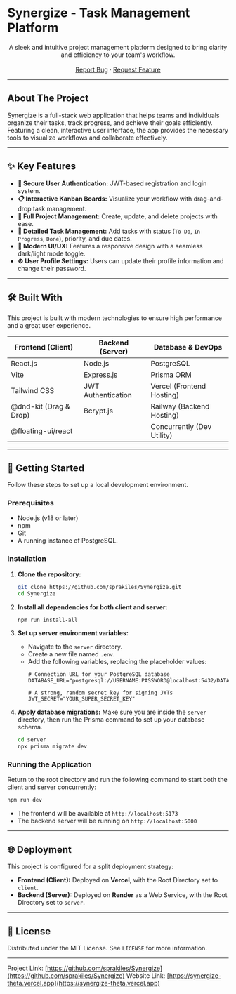 # Synergize - Task Management Platform

<div align="center">
  <p align="center">
    A sleek and intuitive project management platform designed to bring clarity and efficiency to your team's workflow.
    <br />
    <br />
    <!-- You can add a link to your live app here later -->
    <!-- <a href="#"><strong>View Demo »</strong></a>
    · -->
    <a href="https://github.com/sprakiles/Synergize/issues">Report Bug</a>
    ·
    <a href="https://github.com/sprakiles/Synergize/issues">Request Feature</a>
  </p>
</div>

---

## About The Project

Synergize is a full-stack web application that helps teams and individuals organize their tasks, track progress, and achieve their goals efficiently. Featuring a clean, interactive user interface, the app provides the necessary tools to visualize workflows and collaborate effectively.

---

## ✨ Key Features

*   **🔐 Secure User Authentication:** JWT-based registration and login system.
*   **📋 Interactive Kanban Boards:** Visualize your workflow with drag-and-drop task management.
*   **📂 Full Project Management:** Create, update, and delete projects with ease.
*   **📝 Detailed Task Management:** Add tasks with status (`To Do`, `In Progress`, `Done`), priority, and due dates.
*   **🌙 Modern UI/UX:** Features a responsive design with a seamless dark/light mode toggle.
*   **⚙️ User Profile Settings:** Users can update their profile information and change their password.

---

## 🛠️ Built With

This project is built with modern technologies to ensure high performance and a great user experience.

| Frontend (Client)      | Backend (Server)      | Database & DevOps            |
| ---------------------- | --------------------- | ---------------------------- |
| React.js               | Node.js               | PostgreSQL                   |
| Vite                   | Express.js            | Prisma ORM                   |
| Tailwind CSS           | JWT Authentication    | Vercel (Frontend Hosting)    |
| @dnd-kit (Drag & Drop) | Bcrypt.js             | Railway (Backend Hosting)     |
| @floating-ui/react     |                       | Concurrently (Dev Utility)   |

---

## 🚀 Getting Started

Follow these steps to set up a local development environment.

### Prerequisites

*   Node.js (v18 or later)
*   npm
*   Git
*   A running instance of PostgreSQL.

### Installation

1.  **Clone the repository:**
    ```sh
    git clone https://github.com/sprakiles/Synergize.git
    cd Synergize
    ```

2.  **Install all dependencies for both client and server:**
    ```sh
    npm run install-all
    ```

3.  **Set up server environment variables:**
    *   Navigate to the `server` directory.
    *   Create a new file named `.env`.
    *   Add the following variables, replacing the placeholder values:
        ```env
        # Connection URL for your PostgreSQL database
        DATABASE_URL="postgresql://USERNAME:PASSWORD@localhost:5432/DATABASE_NAME"

        # A strong, random secret key for signing JWTs
        JWT_SECRET="YOUR_SUPER_SECRET_KEY"
        ```

4.  **Apply database migrations:**
    Make sure you are inside the `server` directory, then run the Prisma command to set up your database schema.
    ```sh
    cd server
    npx prisma migrate dev
    ```

### Running the Application

Return to the root directory and run the following command to start both the client and server concurrently:

```sh
npm run dev
```

*   The frontend will be available at `http://localhost:5173`
*   The backend server will be running on `http://localhost:5000`

---

## 🌐 Deployment

This project is configured for a split deployment strategy:
*   **Frontend (Client):** Deployed on **Vercel**, with the Root Directory set to `client`.
*   **Backend (Server):** Deployed on **Render** as a Web Service, with the Root Directory set to `server`.

---

## 📜 License

Distributed under the MIT License. See `LICENSE` for more information.

---

Project Link: [https://github.com/sprakiles/Synergize](https://github.com/sprakiles/Synergize)
Website Link: [https://synergize-theta.vercel.app](https://synergize-theta.vercel.app)
